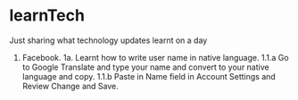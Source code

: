 learnTech
=========

Just sharing what technology updates learnt on a day

1. Facebook.
    1a. Learnt how to write user name in native language.
        1.1.a Go to Google Translate and type your name and convert to your native language and copy.
        1.1.b Paste in Name field in Account Settings and Review Change and Save.
